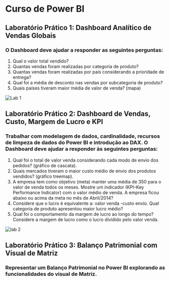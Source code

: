 # Curso de Power BI

## Laboratório Prático 1: Dashboard Analítico de Vendas Globais
### O Dashboard deve ajudar a responder as seguintes perguntas:
1. Qual o valor total vendido?
2. Quantas vendas foram realizadas por categoria de produto?
3. Quantas vendas foram realizadas por país considerando a prioridade de 
entrega?
4. Qual foi a média de desconto nas vendas por subcategoria de produto?
5. Quais países tiveram maior média de valor de venda? (mapa)

![Lab 1](https://github.com/lorhainebastos/aprendizagem/assets/136771306/5a7cb156-9bc1-42c4-8485-9b2c5ec53543)


## Laboratório Prático 2: Dashboard de Vendas, Custo, Margem de Lucro e KPI
### Trabalhar com modelagem de dados, cardinalidade, recursos de limpeza de dados do Power BI e introdução ao DAX. O Dashboard deve ajudar a responder às seguintes perguntas:
1. Qual foi o total de valor venda considerando cada modo de envio dos pedidos? (gráfico de cascata).
2. Quais mercados tiveram o maior custo médio de envio dos produtos vendidos? (gráfico treemap).
3. A empresa tem como objetivo (meta) manter uma média de 350 para o valor de venda todos os meses. Mostre um indicador (KPI–Key Performance Indicator) com o valor médio de venda. A empresa ficou abaixo ou acima da meta no mês de Abril/2014?
4. Considere que o lucro é equivalente a: valor venda -custo envio. Qual categoria de produto apresentou maior lucro médio?
5. Qual foi o comportamento da margem de lucro ao longo do tempo? Considere a margem de lucro como o lucro dividido pelo valor venda.

![lab 2](https://github.com/lorhainebastos/Aprendizagem_Power-BI/assets/136771306/187f11b5-cee0-4b4a-8424-f69c5e6a74b9)

## Laboratório Prático 3: Balanço Patrimonial com Visual de Matriz 
### Representar um Balanço Patrimonial no Power BI explorando as funcionalidades do visual de Matriz.



